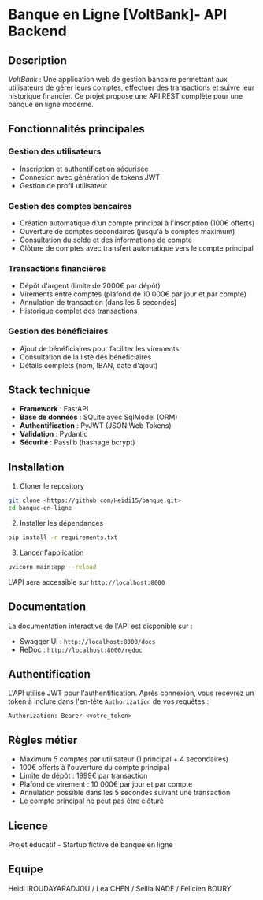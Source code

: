 # Banque en Ligne [VoltBank]- API Backend

## Description

*VoltBank* : Une application web de gestion bancaire permettant aux utilisateurs de gérer leurs comptes, effectuer des transactions et suivre leur historique financier. Ce projet propose une API REST complète pour une banque en ligne moderne.

## Fonctionnalités principales

### Gestion des utilisateurs
- Inscription et authentification sécurisée
- Connexion avec génération de tokens JWT
- Gestion de profil utilisateur

### Gestion des comptes bancaires
- Création automatique d'un compte principal à l'inscription (100€ offerts)
- Ouverture de comptes secondaires (jusqu'à 5 comptes maximum)
- Consultation du solde et des informations de compte
- Clôture de comptes avec transfert automatique vers le compte principal

### Transactions financières
- Dépôt d'argent (limite de 2000€ par dépôt)
- Virements entre comptes (plafond de 10 000€ par jour et par compte)
- Annulation de transaction (dans les 5 secondes)
- Historique complet des transactions

### Gestion des bénéficiaires
- Ajout de bénéficiaires pour faciliter les virements
- Consultation de la liste des bénéficiaires
- Détails complets (nom, IBAN, date d'ajout)

## Stack technique

- **Framework** : FastAPI
- **Base de données** : SQLite avec SqlModel (ORM)
- **Authentification** : PyJWT (JSON Web Tokens)
- **Validation** : Pydantic
- **Sécurité** : Passlib (hashage bcrypt)

## Installation

1. Cloner le repository
```bash
git clone <https://github.com/Heidi15/banque.git>
cd banque-en-ligne
```

2. Installer les dépendances
```bash
pip install -r requirements.txt
```

3. Lancer l'application
```bash
uvicorn main:app --reload
```

L'API sera accessible sur `http://localhost:8000`

## Documentation

La documentation interactive de l'API est disponible sur :
- Swagger UI : `http://localhost:8000/docs`
- ReDoc : `http://localhost:8000/redoc`

## Authentification

L'API utilise JWT pour l'authentification. Après connexion, vous recevrez un token à inclure dans l'en-tête `Authorization` de vos requêtes :

```
Authorization: Bearer <votre_token>
```

## Règles métier

- Maximum 5 comptes par utilisateur (1 principal + 4 secondaires)
- 100€ offerts à l'ouverture du compte principal
- Limite de dépôt : 1999€ par transaction
- Plafond de virement : 10 000€ par jour et par compte
- Annulation possible dans les 5 secondes suivant une transaction
- Le compte principal ne peut pas être clôturé

## Licence

Projet éducatif - Startup fictive de banque en ligne

## Equipe

Heidi IROUDAYARADJOU / Lea CHEN / Sellia NADE / Félicien BOURY
